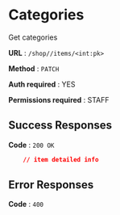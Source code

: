 # Categories

Get categories

**URL** : `/shop//items/<int:pk>`

**Method** : `PATCH`

**Auth required** : YES

**Permissions required** : STAFF

## Success Responses

**Code** : `200 OK`


```json
    // item detailed info
```

## Error Responses

**Code** : `400`
